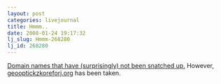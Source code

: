 ```yaml
---
layout: post
categories: livejournal
title: Hmmm..
date: 2008-01-24 19:17:32
lj_slug: Hmmm-268280
lj_id: 268280
---
```

[Domain names that have (surprisingly) not been snatched up.](http://www.woot.com/Forums/ViewPost.aspx?PostID=1905496&count=13) However, [geooptickzkoreforj.org](http://geooptickzkoreforj.org) has been taken.
